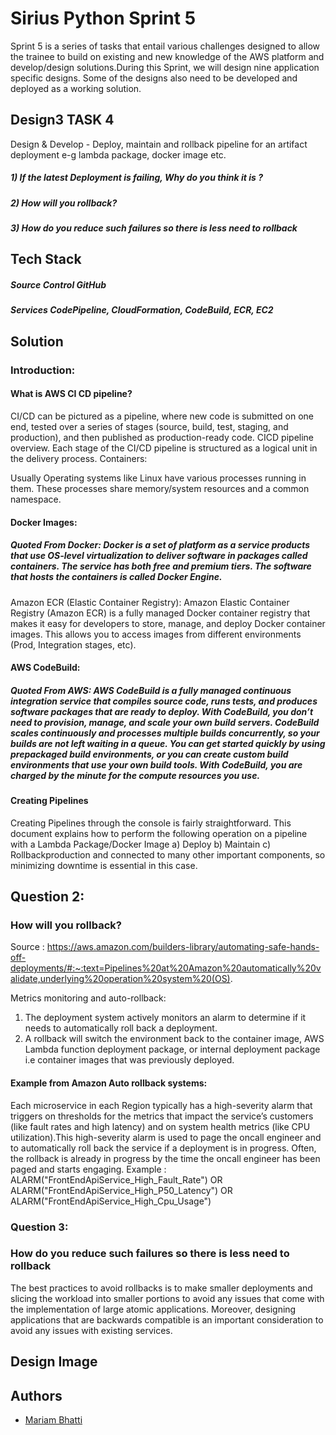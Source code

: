 # Sirius Python Sprint 5

Sprint 5 is a series of tasks that entail various challenges designed to allow the trainee to build on existing and new knowledge of the AWS platform and develop/design solutions.During this Sprint, we will design nine application specific designs. Some of the designs also need to be developed and deployed as a working solution.


## Design3 TASK 4
Design & Develop - Deploy, maintain and rollback pipeline for an artifact deployment e-g lambda
package, docker image etc.
##### 1) If the latest Deployment is failing, Why do you think it is ?
##### 2) How will you rollback?
##### 3) How do you reduce such failures so there is less need to rollback

## Tech Stack
##### **Source Control** GitHub
##### **Services** CodePipeline, CloudFormation, CodeBuild, ECR, EC2

## Solution

### Introduction:
#### What is AWS CI CD pipeline?
CI/CD can be pictured as a pipeline, where new code is submitted on one end, tested over a series of stages (source, build, test, staging, and production), and then published as production-ready code. CICD pipeline overview. Each stage of the CI/CD pipeline is structured as a logical unit in the delivery process.
Containers:


Usually Operating systems like Linux have various processes running in them. These processes share memory/system resources and a common namespace. 

#### Docker Images:
##### *Quoted From Docker*: Docker is a set of platform as a service products that use OS-level virtualization to deliver software in packages called containers. The service has both free and premium tiers. The software that hosts the containers is called Docker Engine.

Amazon ECR (Elastic Container Registry):
Amazon Elastic Container Registry (Amazon ECR) is a fully managed Docker container registry that makes it easy for developers to store, manage, and deploy Docker container images. This allows you to access images from different environments (Prod, Integration stages, etc). 


#### AWS CodeBuild:

##### *Quoted From AWS*: AWS CodeBuild is a fully managed continuous integration service that compiles source code, runs tests, and produces software packages that are ready to deploy. With CodeBuild, you don’t need to provision, manage, and scale your own build servers. CodeBuild scales continuously and processes multiple builds concurrently, so your builds are not left waiting in a queue. You can get started quickly by using prepackaged build environments, or you can create custom build environments that use your own build tools. With CodeBuild, you are charged by the minute for the compute resources you use.

#### Creating Pipelines

Creating Pipelines through the console is fairly straightforward. This document explains how to perform the following operation on a pipeline with a Lambda Package/Docker Image 
a) Deploy 
b) Maintain
c) Rollbackproduction and connected to many other important components, so minimizing downtime is essential in this case.  


## Question 2: 
### How will you rollback?

Source : 
https://aws.amazon.com/builders-library/automating-safe-hands-off-deployments/#:~:text=Pipelines%20at%20Amazon%20automatically%20validate,underlying%20operation%20system%20(OS).

Metrics monitoring and auto-rollback:
 1) The deployment system actively monitors an alarm to determine if it needs to automatically roll back a deployment.
 2) A rollback will switch the environment back to the container image, AWS Lambda function deployment package, or internal deployment package i.e container images that was previously deployed.
#### Example from Amazon Auto rollback systems:
Each microservice in each Region typically has a high-severity alarm that triggers on thresholds for the metrics that impact the service’s customers (like fault rates and high latency) and on system health metrics (like CPU utilization).This high-severity alarm is used to page the oncall engineer and to automatically roll back the service if a deployment is in progress. Often, the rollback is already in progress by the time the oncall engineer has been paged and starts engaging.
Example : 
ALARM("FrontEndApiService_High_Fault_Rate") OR
ALARM("FrontEndApiService_High_P50_Latency") OR
ALARM("FrontEndApiService_High_Cpu_Usage") 



### Question 3:
### How do you reduce such failures so there is less need to rollback
The best practices to avoid rollbacks is to make smaller deployments and slicing the workload into smaller portions to avoid any issues that come with the implementation of large atomic applications. Moreover, designing applications that are backwards compatible is an important consideration to avoid any issues with existing services. 



## Design Image




## Authors

- [Mariam Bhatti](mariambhatti8989@gmail.com)
